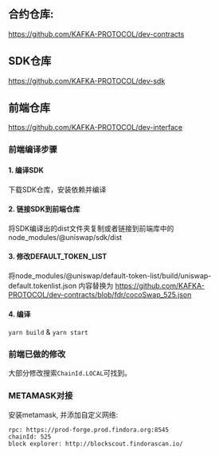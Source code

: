## 合约仓库:
https://github.com/KAFKA-PROTOCOL/dev-contracts

## SDK仓库
https://github.com/KAFKA-PROTOCOL/dev-sdk

## 前端仓库
https://github.com/KAFKA-PROTOCOL/dev-interface

### 前端编译步骤
#### 1. 编译SDK
下载SDK仓库，安装依赖并编译
#### 2. 链接SDK到前端仓库
将SDK编译出的dist文件夹复制或者链接到前端库中的 node_modules/@uniswap/sdk/dist
#### 3. 修改DEFAULT_TOKEN_LIST
将node_modules/@uniswap/default-token-list/build/uniswap-default.tokenlist.json 内容替换为 https://github.com/KAFKA-PROTOCOL/dev-contracts/blob/fdr/cocoSwap_525.json
#### 4. 编译
`yarn build` & `yarn start`

### 前端已做的修改
大部分修改搜索`ChainId.LOCAL`可找到。

### METAMASK对接
安装metamask, 并添加自定义网络:
```
rpc: https://prod-forge.prod.findora.org:8545
chainId: 525
block explorer: http://blockscout.findorascan.io/
```